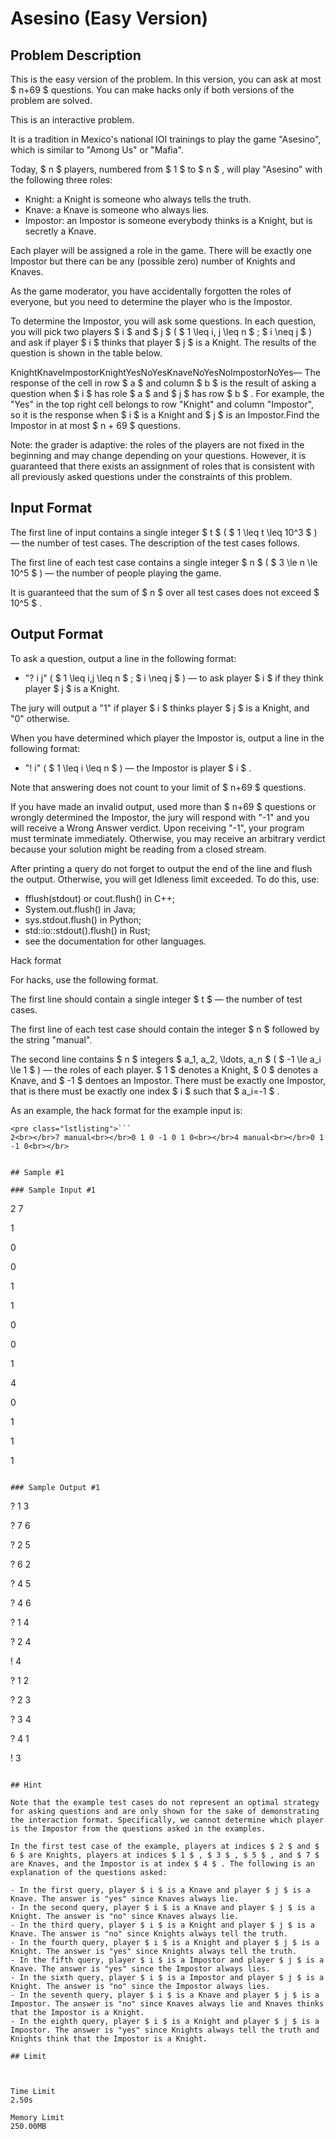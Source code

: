 # Asesino (Easy Version)

## Problem Description

This is the easy version of the problem. In this version, you can ask at most $ n+69 $ questions. You can make hacks only if both versions of the problem are solved.

This is an interactive problem.

It is a tradition in Mexico's national IOI trainings to play the game "Asesino", which is similar to "Among Us" or "Mafia".

Today, $ n $ players, numbered from $ 1 $ to $ n $ , will play "Asesino" with the following three roles:

- Knight: a Knight is someone who always tells the truth.
- Knave: a Knave is someone who always lies.
- Impostor: an Impostor is someone everybody thinks is a Knight, but is secretly a Knave.

Each player will be assigned a role in the game. There will be exactly one Impostor but there can be any (possible zero) number of Knights and Knaves.

As the game moderator, you have accidentally forgotten the roles of everyone, but you need to determine the player who is the Impostor.

To determine the Impostor, you will ask some questions. In each question, you will pick two players $ i $ and $ j $ ( $ 1 \leq i, j \leq n $ ; $ i \neq j $ ) and ask if player $ i $ thinks that player $ j $ is a Knight. The results of the question is shown in the table below.

 KnightKnaveImpostorKnightYesNoYesKnaveNoYesNoImpostorNoYes— The response of the cell in row $ a $ and column $ b $ is the result of asking a question when $ i $ has role $ a $ and $ j $ has row $ b $ . For example, the "Yes" in the top right cell belongs to row "Knight" and column "Impostor", so it is the response when $ i $ is a Knight and $ j $ is an Impostor.Find the Impostor in at most $ n + 69 $ questions.

Note: the grader is adaptive: the roles of the players are not fixed in the beginning and may change depending on your questions. However, it is guaranteed that there exists an assignment of roles that is consistent with all previously asked questions under the constraints of this problem.

## Input Format

The first line of input contains a single integer $ t $ ( $ 1 \leq t \leq 10^3 $ ) — the number of test cases. The description of the test cases follows.

The first line of each test case contains a single integer $ n $ ( $ 3 \le n \le 10^5 $ ) — the number of people playing the game.

It is guaranteed that the sum of $ n $ over all test cases does not exceed $ 10^5 $ .

## Output Format

To ask a question, output a line in the following format:

- "? i j" ( $ 1 \leq i,j \leq n $ ; $ i \neq j $ ) — to ask player $ i $ if they think player $ j $ is a Knight.

The jury will output a "1" if player $ i $ thinks player $ j $ is a Knight, and "0" otherwise.

When you have determined which player the Impostor is, output a line in the following format:

- "! i" ( $ 1 \leq i \leq n $ ) — the Impostor is player $ i $ .

Note that answering does not count to your limit of $ n+69 $ questions.

If you have made an invalid output, used more than $ n+69 $ questions or wrongly determined the Impostor, the jury will respond with "-1" and you will receive a Wrong Answer verdict. Upon receiving "-1", your program must terminate immediately. Otherwise, you may receive an arbitrary verdict because your solution might be reading from a closed stream.

After printing a query do not forget to output the end of the line and flush the output. Otherwise, you will get Idleness limit exceeded. To do this, use:

- fflush(stdout) or cout.flush() in C++;
- System.out.flush() in Java;
- sys.stdout.flush() in Python;
- std::io::stdout().flush() in Rust;
- see the documentation for other languages.

Hack format

For hacks, use the following format.

The first line should contain a single integer $ t $ — the number of test cases.

The first line of each test case should contain the integer $ n $ followed by the string "manual".

The second line contains $ n $ integers $ a_1, a_2, \ldots, a_n $ ( $ -1 \le a_i \le 1 $ ) — the roles of each player. $ 1 $ denotes a Knight, $ 0 $ denotes a Knave, and $ -1 $ dentoes an Impostor. There must be exactly one Impostor, that is there must be exactly one index $ i $ such that $ a_i=-1 $ .

As an example, the hack format for the example input is:

```
<pre class="lstlisting">```
2<br></br>7 manual<br></br>0 1 0 -1 0 1 0<br></br>4 manual<br></br>0 1 -1 0<br></br>
```
```

## Sample #1

### Sample Input #1

```
2
7

1

0

0

1

1

0

0

1

4

0

1

1

1
```

### Sample Output #1

```
? 1 3

? 7 6

? 2 5

? 6 2

? 4 5

? 4 6

? 1 4

? 2 4

! 4

? 1 2

? 2 3

? 3 4

? 4 1

! 3
```

## Hint

Note that the example test cases do not represent an optimal strategy for asking questions and are only shown for the sake of demonstrating the interaction format. Specifically, we cannot determine which player is the Impostor from the questions asked in the examples.

In the first test case of the example, players at indices $ 2 $ and $ 6 $ are Knights, players at indices $ 1 $ , $ 3 $ , $ 5 $ , and $ 7 $ are Knaves, and the Impostor is at index $ 4 $ . The following is an explanation of the questions asked:

- In the first query, player $ i $ is a Knave and player $ j $ is a Knave. The answer is "yes" since Knaves always lie.
- In the second query, player $ i $ is a Knave and player $ j $ is a Knight. The answer is "no" since Knaves always lie.
- In the third query, player $ i $ is a Knight and player $ j $ is a Knave. The answer is "no" since Knights always tell the truth.
- In the fourth query, player $ i $ is a Knight and player $ j $ is a Knight. The answer is "yes" since Knights always tell the truth.
- In the fifth query, player $ i $ is a Impostor and player $ j $ is a Knave. The answer is "yes" since the Impostor always lies.
- In the sixth query, player $ i $ is a Impostor and player $ j $ is a Knight. The answer is "no" since the Impostor always lies.
- In the seventh query, player $ i $ is a Knave and player $ j $ is a Impostor. The answer is "no" since Knaves always lie and Knaves thinks that the Impostor is a Knight.
- In the eighth query, player $ i $ is a Knight and player $ j $ is a Impostor. The answer is "yes" since Knights always tell the truth and Knights think that the Impostor is a Knight.

## Limit



Time Limit
2.50s

Memory Limit
250.00MB